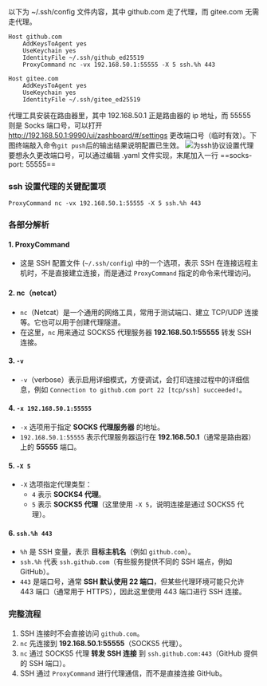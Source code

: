 以下为 ~/.ssh/config 文件内容，其中 github.com 走了代理，而 gitee.com 无需走代理。

```
Host github.com
    AddKeysToAgent yes
    UseKeychain yes
    IdentityFile ~/.ssh/github_ed25519
    ProxyCommand nc -vx 192.168.50.1:55555 -X 5 ssh.%h 443

Host gitee.com
    AddKeysToAgent yes
    UseKeychain yes
    IdentityFile ~/.ssh/gitee_ed25519
```

代理工具安装在路由器里，其中 192.168.50.1 正是路由器的 ip 地址，而 55555 则是 Socks 端口号，可以打开 http://192.168.50.1:9990/ui/zashboard/#/settings 更改端口号（临时有效）。下图终端敲入命令`git push`后的输出结果说明配置已生效。
![为ssh协议设置代理](https://lib.zhaiduting.work.gd/uPic/%E4%B8%BAssh%E5%8D%8F%E8%AE%AE%E8%AE%BE%E7%BD%AE%E4%BB%A3%E7%90%86.png)
要想永久更改端口号，可以通过编辑 .yaml 文件实现，末尾加入一行 ==socks-port: 55555==

### ssh 设置代理的关键配置项

```
ProxyCommand nc -vx 192.168.50.1:55555 -X 5 ssh.%h 443
```

### 各部分解析

#### 1. ProxyCommand

- 这是 SSH 配置文件 (`~/.ssh/config`) 中的一个选项，表示 SSH 在连接远程主机时，不是直接建立连接，而是通过 `ProxyCommand` 指定的命令来代理访问。

#### 2. nc（netcat）

- `nc`（Netcat）是一个通用的网络工具，常用于测试端口、建立 TCP/UDP 连接等。它也可以用于创建代理隧道。
- 在这里，`nc` 用来通过 SOCKS5 代理服务器 **192.168.50.1:55555** 转发 SSH 连接。

#### 3. `-v`

- `-v`（verbose）表示启用详细模式，方便调试，会打印连接过程中的详细信息，例如 `Connection to github.com port 22 [tcp/ssh] succeeded!`。

#### 4. `-x 192.168.50.1:55555`

- `-x` 选项用于指定 **SOCKS 代理服务器** 的地址。
- `192.168.50.1:55555` 表示代理服务器运行在 **192.168.50.1**（通常是路由器）上的 **55555** 端口。

#### 5. `-X 5`

- `-X` 选项指定代理类型：
    - `4` 表示 **SOCKS4 代理**。
    - `5` 表示 **SOCKS5 代理**（这里使用 `-X 5`，说明连接是通过 SOCKS5 代理）。

#### 6. `ssh.%h 443`

- `%h` 是 SSH 变量，表示 **目标主机名**（例如 `github.com`）。
- `ssh.%h` 代表 `ssh.github.com`（有些服务提供不同的 SSH 端点，例如 GitHub）。
- `443` 是端口号，通常 **SSH 默认使用 22 端口**，但某些代理环境可能只允许 443 端口（通常用于 HTTPS），因此这里使用 443 端口进行 SSH 连接。

### 完整流程

1. SSH 连接时不会直接访问 `github.com`。
2. `nc` 先连接到 **192.168.50.1:55555**（SOCKS5 代理）。
3. `nc` 通过 SOCKS5 代理 **转发 SSH 连接** 到 `ssh.github.com:443`（GitHub 提供的 SSH 端口）。
4. SSH 通过 `ProxyCommand` 进行代理通信，而不是直接连接 GitHub。
